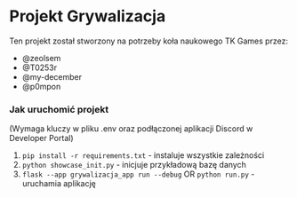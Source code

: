 # Projekt Grywalizacja

Ten projekt został stworzony na potrzeby koła naukowego TK Games
przez:
- @zeolsem
- @T0253r
- @my-december
- @p0mpon

### Jak uruchomić projekt
(Wymaga kluczy w pliku .env oraz podłączonej aplikacji Discord w Developer Portal)
1. `pip install -r requirements.txt` - instaluje wszystkie zależności
2. `python showcase_init.py` - inicjuje przykładową bazę danych
3. `flask --app grywalizacja_app run --debug` OR `python run.py` - uruchamia aplikację
